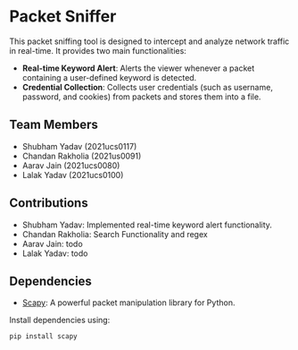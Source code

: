 # Packet Sniffer

This packet sniffing tool is designed to intercept and analyze network traffic in real-time. It provides two main functionalities:

- **Real-time Keyword Alert**: Alerts the viewer whenever a packet containing a user-defined keyword is detected.
- **Credential Collection**: Collects user credentials (such as username, password, and cookies) from packets and stores them into a file.

## Team Members

- Shubham Yadav (2021ucs0117)
- Chandan Rakholia (2021us0091)
- Aarav Jain (2021ucs0080)
- Lalak Yadav (2021ucs0100)

## Contributions

- Shubham Yadav: Implemented real-time keyword alert functionality.
- Chandan Rakholia: Search Functionality and regex
- Aarav Jain: todo
- Lalak Yadav: todo

## Dependencies

- [Scapy](https://scapy.net/): A powerful packet manipulation library for Python.

Install dependencies using:

```bash
pip install scapy
```